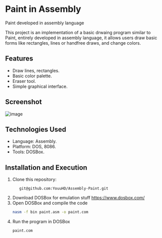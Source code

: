 # Paint in Assembly
Paint developed in assembly language

This project is an implementation of a basic drwaing program similar to Paint, entirely developed in assembly language, it allows users draw basic forms like rectangles, lines or handfree draws, and change colors.

## Features
- Draw lines, rectangles.
- Basic color palette.
- Eraser tool.
- Simple graphical interface.

## Screenshot
![image](https://github.com/user-attachments/assets/dec03f2e-0c93-4e01-a19c-37c3a828a65b)

## Technologies Used
- Language: Assembly.
- Platform: DOS, 8086.
- Tools: DOSBox.

## Installation and Execution
1. Clone this repository:
   ```shellscript
      git@github.com:YouuHD/Assembly-Paint.git
   ```
2. Download DOSBox for emulation stuff
   https://www.dosbox.com/
3. Open DOSBox and compile the code
   ```sh
   nasm -f bin paint.asm -o paint.com
   ```
4. Run the program in DOSBox
   ```
   paint.com
   ```
